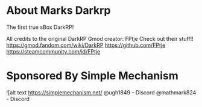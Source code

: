 # About Marks Darkrp
The first true sBox DarkRP!

All credits to the original DarkRP Gmod creator: FPtje
Check out their stuff!!
https://gmod.fandom.com/wiki/DarkRP
https://github.com/FPtje
https://steamcommunity.com/id/FPtje

# Sponsored By Simple Mechanism
![alt text[]("https://imgur.com/VfhjKvV.png")
https://simplemechanism.net/
@ugh1849 - Discord
@mathmark824 - Discord
